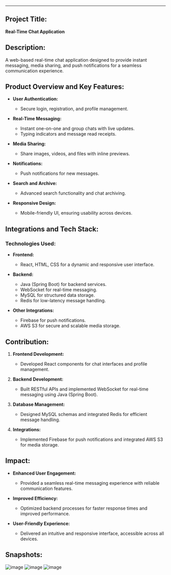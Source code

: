 ---

## Project Title:  
**Real-Time Chat Application**

## Description:  
A web-based real-time chat application designed to provide instant messaging, media sharing, and push notifications for a seamless communication experience.

## Product Overview and Key Features:

- **User Authentication:**  
  - Secure login, registration, and profile management.

- **Real-Time Messaging:**  
  - Instant one-on-one and group chats with live updates.
  - Typing indicators and message read receipts.

- **Media Sharing:**  
  - Share images, videos, and files with inline previews.

- **Notifications:**  
  - Push notifications for new messages.

- **Search and Archive:**  
  - Advanced search functionality and chat archiving.

- **Responsive Design:**  
  - Mobile-friendly UI, ensuring usability across devices.

## Integrations and Tech Stack:

### Technologies Used:
- **Frontend:**  
  - React, HTML, CSS for a dynamic and responsive user interface.

- **Backend:**  
  - Java (Spring Boot) for backend services.  
  - WebSocket for real-time messaging.  
  - MySQL for structured data storage.  
  - Redis for low-latency message handling.

- **Other Integrations:**  
  - Firebase for push notifications.  
  - AWS S3 for secure and scalable media storage.

## Contribution:

1. **Frontend Development:**  
   - Developed React components for chat interfaces and profile management.

2. **Backend Development:**  
   - Built RESTful APIs and implemented WebSocket for real-time messaging using Java (Spring Boot).

3. **Database Management:**  
   - Designed MySQL schemas and integrated Redis for efficient message handling.

4. **Integrations:**  
   - Implemented Firebase for push notifications and integrated AWS S3 for media storage.

## Impact:

- **Enhanced User Engagement:**  
  - Provided a seamless real-time messaging experience with reliable communication features.

- **Improved Efficiency:**  
  - Optimized backend processes for faster response times and improved performance.

- **User-Friendly Experience:**  
  - Delivered an intuitive and responsive interface, accessible across all devices.

## Snapshots:

![image](https://github.com/user-attachments/assets/eb422b5f-655b-43e8-a054-f2a4c4705ca5)
![image](https://github.com/user-attachments/assets/d32bf7ab-2f83-4b32-a91a-63961b708743)
![image](https://github.com/user-attachments/assets/09c6598e-b0a5-4c0d-a05d-e6058845fd2d)



